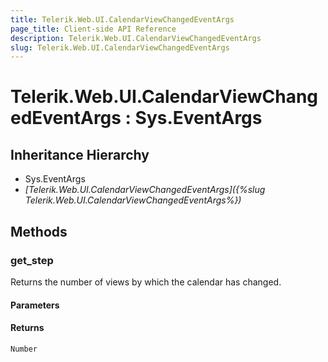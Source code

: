 ```yaml
---
title: Telerik.Web.UI.CalendarViewChangedEventArgs
page_title: Client-side API Reference
description: Telerik.Web.UI.CalendarViewChangedEventArgs
slug: Telerik.Web.UI.CalendarViewChangedEventArgs
---
```


# Telerik.Web.UI.CalendarViewChangedEventArgs : Sys.EventArgs 

## Inheritance Hierarchy

* Sys.EventArgs
* *[Telerik.Web.UI.CalendarViewChangedEventArgs]({%slug Telerik.Web.UI.CalendarViewChangedEventArgs%})*


## Methods

###  get_step

Returns the number of views by which the calendar has changed.

#### Parameters

#### Returns

`Number` 



